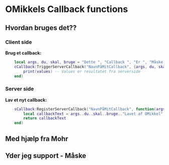 # OMikkels Callback functions

## Hvordan bruges det??

### Client side

**Brug et callback:**
```lua
    local args, du, skal, bruge = "Dette ", "Callback ", "Er ", "Måske "
    cCallback:TriggerServerCallback("NavnPåMitCallback", {args, du, skal, bruge}, function(values)
        print(values) -- Values er resultatet fra serverside
    end)
```

### Server side

**Lav et nyt callback:**
```lua
    sCallback:RegisterServerCallback("NavnPåMitCallback", function(args, du, skal, bruge)
        local callbackText = args..du..skal..bruge.."Lavet af OMikkel"
        return callbackText
    end)
```

## Med hjælp fra Mohr

## Yder jeg support - Måske
